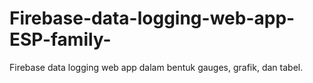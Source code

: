 # Firebase-data-logging-web-app-ESP-family-
Firebase data logging web app dalam bentuk gauges, grafik, dan tabel.
